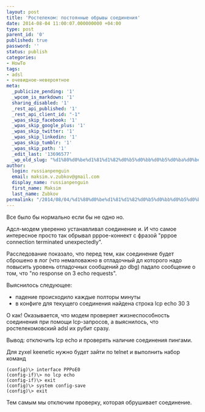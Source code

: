 ```yaml
---
layout: post
title: 'Ростелеком: постоянные обрывы соединения'
date: 2014-08-04 11:00:07.000000000 +04:00
type: post
parent_id: '0'
published: true
password: ''
status: publish
categories:
- HowTo
tags:
- adsl
- очевидное-невероятное
meta:
  _publicize_pending: '1'
  _wpcom_is_markdown: '1'
  sharing_disabled: '1'
  _rest_api_published: '1'
  _rest_api_client_id: "-1"
  _wpas_skip_facebook: '1'
  _wpas_skip_google_plus: '1'
  _wpas_skip_twitter: '1'
  _wpas_skip_linkedin: '1'
  _wpas_skip_tumblr: '1'
  _wpas_skip_path: '1'
  _edit_last: '13696577'
  _wp_old_slug: "%d1%80%d0%be%d1%81%d1%82%d0%b5%d0%bb%d0%b5%d0%ba%d0%be%d0%bc-%d0%bf%d0%be%d1%81%d1%82%d0%be%d1%8f%d0%bd%d0%bd%d1%8b%d0%b5-%d0%be%d0%b1%d1%80%d1%8b%d0%b2%d1%8b-%d1%81%d0%be%d0%b5%d0%b4%d0%b8%d0%bd"
author:
  login: russianpenguin
  email: maksim.v.zubkov@gmail.com
  display_name: russianpenguin
  first_name: Maksim
  last_name: Zubkov
permalink: "/2014/08/04/%d1%80%d0%be%d1%81%d1%82%d0%b5%d0%bb%d0%b5%d0%ba%d0%be%d0%bc-adsl-%d0%bf%d0%be%d1%81%d1%82%d0%be%d1%8f%d0%bd%d0%bd%d1%8b%d0%b5-%d0%be%d0%b1%d1%80%d1%8b%d0%b2%d1%8b/"
---
```

Все было бы нормально если бы не одно но.

Адсл-модем уверенно устанавливал соединение и. И что самое интересное просто так обрывал pppoe-коннект с фразой "pppoe connection terminated unexpectedly".

Расследование показало, что перед тем, как соединение будет сброшено в лог (что немаловажно в отладочный дл которого надо повысить уровень отладочных сообщений до dbg) падало сообщение о том, что "no response on 3 echo requests".

Выяснилось следующее:

- падение происходило каждые полторы минуты
- в конфиге для текущего соединения найдена строка lcp echo 30 3

О как! Оказывается, что модем проверяет жизнеспособность соединения при помощи lcp-запросов, а выяснилось, что ростелекомовский adsl их рубит сразу.

Вывод: отключить lcp echo и проверять наличие соединения пингами.

Для zyxel keenetic нужно будет зайти по telnet и выполнить набор команд

```shell
(config)\> interface PPPoE0  
(config-if)\> no lcp echo  
(config-if)\> exit  
(config)\> system config-save  
(config)\> exit
```

Тем самым мы отключим проверку, которая обрушивает соединение.

